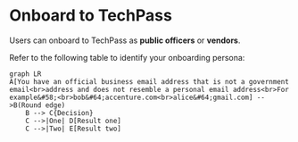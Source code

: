 # Onboard to TechPass

Users can onboard to TechPass as **public officers** or **vendors**.

Refer to the following table to identify your onboarding persona:

```mermaid
graph LR
A[You have an official business email address that is not a government email<br>address and does not resemble a personal email address<br>For example&#58;<br>bob&#64;accenture.com<br>alice&#64;gmail.com] -->B(Round edge)
    B --> C{Decision}
    C -->|One| D[Result one]
    C -->|Two| E[Result two]
```

<!--
| |  |  |
|----| ------------- |:-------------:|
| **Vendor** | Users who do not have a WOG account. These users may have an email address provided by the vendor organisation or it may belong to specific domains such as<br>&nbsp;&nbsp;&nbsp;&nbsp;&nbsp;&nbsp;&nbsp;&nbsp;- dsta.gov.sg<br>&nbsp;&nbsp;&nbsp;&nbsp;&nbsp;&nbsp;&nbsp;&nbsp;- dsta-wog.gov.sg<br>&nbsp;&nbsp;&nbsp;&nbsp;&nbsp;&nbsp;&nbsp;&nbsp;- mindef.gov.sg<br>&nbsp;&nbsp;&nbsp;&nbsp;&nbsp;&nbsp;&nbsp;&nbsp;- defence.gov.sg<br>&nbsp;&nbsp;&nbsp;&nbsp;&nbsp;&nbsp;&nbsp;&nbsp;- gebiz.gov.sg<br>&nbsp;&nbsp;&nbsp;&nbsp;&nbsp;&nbsp;&nbsp;&nbsp;- sps.gov.sg<br><br>**Note**:<br>- Email domain is the part of an email address that comes after the “@” symbol. For example, if your email address is john_doe@sps.gov.sg, then **sps.gov.sg** is your email domain.<br><br>- You can't use your personal email address such as john_doe@hotmail.com, john_doe@gmail.com and john_doe@yahoo.com while requesting for a TechPass account.| - john_doe@ncs.com.sg<br>- john_doe@accenture.com.sg<br>- john_doe@dsta.gov.sg<br>- john_doe@gebiz.gov.sg  |
| **Public officer** | Users who have a WOG account.<br><br>**Note**: Users who have a  ***_from*** in their email address are **NOT** public officers.  | - john_doe@cpf.gov.sg<br>- john_doe@hdb.gov.sg |

**Next steps**

- [Onboard to TechPass as public officers](onboard-public-officers-using-non-se-machines)
- [Onboard to TechPass as vendors](onboard-vendors-to-techpass)
-->
